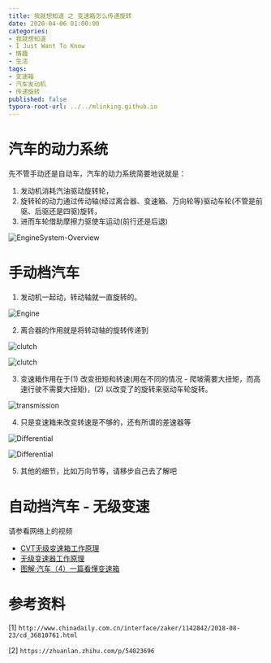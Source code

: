 ```yaml
---
title: 我就想知道 之 变速箱怎么传递旋转
date: 2020-04-06 01:00:00
categories:
- 我就想知道
- I Just Want To Know
- 情趣
- 生活
tags:
- 变速箱
- 汽车发动机
- 传递旋转
published: false
typora-root-url: ../../mlinking.github.io
---
```


# 汽车的动力系统

先不管手动还是自动车，汽车的动力系统简要地说就是：

1. 发动机消耗汽油驱动旋转轮，
2. 旋转轮的动力通过传动轴(经过离合器、变速箱、万向轮等)驱动车轮(不管是前驱、后驱还是四驱)旋转，
3. 进而车轮借助摩擦力驱使车运动(前行还是后退)

![EngineSystem-Overview](https://images4git-1301301910.cos.ap-beijing.myqcloud.com/IJustWantToKnow/CarEngine/EngineSystem-Overview.jpg)

# 手动档汽车

1. 发动机一起动，转动轴就一直旋转的。

![Engine](https://images4git-1301301910.cos.ap-beijing.myqcloud.com/IJustWantToKnow/CarEngine/Engine.gif)

2. 离合器的作用就是将转动轴的旋转传递到

![clutch](https://images4git-1301301910.cos.ap-beijing.myqcloud.com/IJustWantToKnow/CarEngine/clutch.jpg)

![clutch](https://images4git-1301301910.cos.ap-beijing.myqcloud.com/IJustWantToKnow/CarEngine/clutch.gif)

3. 变速箱作用在于(1) 改变扭矩和转速(用在不同的情况 - 爬坡需要大扭矩，而高速行驶不需要大扭矩)，(2) 以改变了的旋转来驱动车轮旋转。

![transmission](https://images4git-1301301910.cos.ap-beijing.myqcloud.com/IJustWantToKnow/CarEngine/transmission.jpg)

4. 只是变速箱来改变转速是不够的，还有所谓的差速器等

![Differential](https://images4git-1301301910.cos.ap-beijing.myqcloud.com/IJustWantToKnow/CarEngine/Differential.jpg)

![Differential](https://images4git-1301301910.cos.ap-beijing.myqcloud.com/IJustWantToKnow/CarEngine/Differential.gif)

5. 其他的细节，比如万向节等，请移步自己去了解吧



# 自动挡汽车 - 无级变速

请参看网络上的视频

- [CVT无级变速箱工作原理](https://www.bilibili.com/video/av6123484/)
- [无级变速器工作原理](https://www.bilibili.com/video/av7361555/)
- [图解·汽车（4）一篇看懂变速箱](https://zhuanlan.zhihu.com/p/54023696)

# 参考资料

[1] `http://www.chinadaily.com.cn/interface/zaker/1142842/2018-08-23/cd_36810761.html`

[2] `https://zhuanlan.zhihu.com/p/54023696`